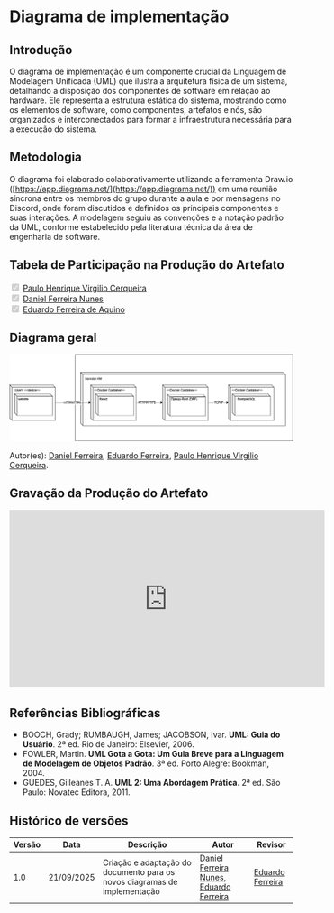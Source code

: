 # Diagrama de implementação

## Introdução

O diagrama de implementação é um componente crucial da Linguagem de Modelagem Unificada (UML) que ilustra a arquitetura física de um sistema, detalhando a disposição dos componentes de software em relação ao hardware. Ele representa a estrutura estática do sistema, mostrando como os elementos de software, como componentes, artefatos e nós, são organizados e interconectados para formar a infraestrutura necessária para a execução do sistema.

## Metodologia

O diagrama foi elaborado colaborativamente utilizando a ferramenta Draw.io ([https://app.diagrams.net/](https://app.diagrams.net/)) em uma reunião síncrona entre os membros do grupo durante a aula e por mensagens no Discord, onde foram discutidos e definidos os principais componentes e suas interações. A modelagem seguiu as convenções e a notação padrão da UML, conforme estabelecido pela literatura técnica da área de engenharia de software.

## Tabela de Participação na Produção do Artefato

<label><input type="checkbox" checked disabled> [ Paulo Henrique Virgilio Cerqueira ](https://github.com/paulocerqr)</label><br>
<label><input type="checkbox" checked disabled> [ Daniel Ferreira Nunes ](https://github.com/Mach1r0)</label><br>
<label><input type="checkbox" checked disabled> [ Eduardo Ferreira de Aquino ](https://github.com/fxred)</label><br>

## Diagrama geral

![Diagrama Avaliações](../../assets/imgs/entrega2/diagrama-de-implementacao.png)


Autor(es): [Daniel Ferreira](https://github.com/Mach1r0), [Eduardo Ferreira](https://github.com/fxred), [Paulo Henrique Virgilio Cerqueira](https://github.com/paulocerqr).

## __Gravação da Produção do Artefato__

<iframe width="560" height="315" src="https://www.youtube.com/embed/bvLe6AGrgVk" title="YouTube video player" frameborder="0" allow="accelerometer; autoplay; clipboard-write; encrypted-media; gyroscope; picture-in-picture; web-share" referrerpolicy="strict-origin-when-cross-origin" allowfullscreen></iframe>


## Referências Bibliográficas

  * BOOCH, Grady; RUMBAUGH, James; JACOBSON, Ivar. **UML: Guia do Usuário**. 2ª ed. Rio de Janeiro: Elsevier, 2006.
  * FOWLER, Martin. **UML Gota a Gota: Um Guia Breve para a Linguagem de Modelagem de Objetos Padrão**. 3ª ed. Porto Alegre: Bookman, 2004.
  * GUEDES, Gilleanes T. A. **UML 2: Uma Abordagem Prática**. 2ª ed. São Paulo: Novatec Editora, 2011.


  ## __Histórico de versões__

| Versão | Data | Descrição | Autor | Revisor |
|--------|------|-----------|-------|---------|
| 1.0  | 21/09/2025 | Criação e adaptação do documento para os novos diagramas de implementação | [Daniel Ferreira Nunes](https://github.com/mach1r0), [Eduardo Ferreira](https://github.com/fxred)| [Eduardo Ferreira](https://github.com/fxred) |